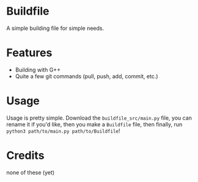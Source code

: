# Buildfile
A simple building file for simple needs.

# Features
- Building with G++
- Quite a few git commands (pull, push, add, commit, etc.)

# Usage
Usage is pretty simple. Download the `buildfile_src/main.py` file, you can rename it if you'd like, then you make a `Buildfile` file, then finally, run `python3 path/to/main.py path/to/Buildfile`!

# Credits
none of these (yet)
